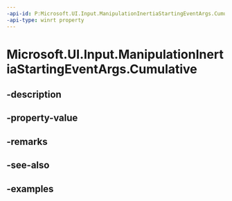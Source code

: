 ```yaml
---
-api-id: P:Microsoft.UI.Input.ManipulationInertiaStartingEventArgs.Cumulative
-api-type: winrt property
---
```


# Microsoft.UI.Input.ManipulationInertiaStartingEventArgs.Cumulative

<!--
public Microsoft.UI.Input.ManipulationDelta Cumulative { get; }
-->

## -description
## -property-value

## -remarks

## -see-also

## -examples

